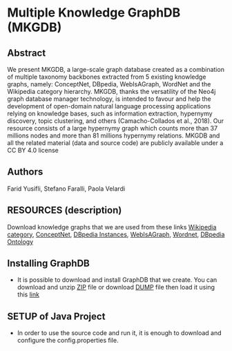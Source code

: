 # Multiple Knowledge GraphDB (MKGDB)

## Abstract
We present MKGDB, a large-scale graph database created as a combination of multiple taxonomy backbones extracted from 5 existing knowledge graphs, namely:  ConceptNet, DBpedia, WebIsAGraph, WordNet and the Wikipedia category hierarchy.  MKGDB, thanks the versatility of the Neo4j graph database manager technology, is intended to favour and help the development of open-domain natural language processing applications relying on knowledge bases, such as information extraction, hypernymy discovery, topic clustering, and others (Camacho-Collados et al., 2018). Our resource consists of a large hypernymy graph which counts more than 37 millions nodes and more than 81 millions hypernymy relations. MKGDB and all the related material (data and source code) are publicly available under a CC BY 4.0 license 

## Authors 
Farid Yusifli, Stefano Faralli, Paola Velardi

## RESOURCES (description)
Download knowledge graphs that we are used from these links
[Wikipedia category](http://downloads.dbpedia.org/3.9/en/skos_categories_en.nt.bz2), [ConceptNet](https://s3.amazonaws.com/conceptnet/downloads/2019/edges/conceptnet-assertions-5.7.0.csv.gz), [DBpedia Instances](http://downloads.dbpedia.org/3.9/en/instance_types_en.nt.bz2), [WebIsAGraph](https://drive.google.com/open?id=1iNe8BcUu5Ineu3IpmjQMn2e_f3MImOLI), [Wordnet](https://wordnet.princeton.edu/download/current-version), [DBpedia Ontology](https://drive.google.com/open?id=1XwVkT40DvutyvXgyhOmUUMaW1rUJVFVc) 
  
## Installing GraphDB 
   - It is possible to download and install GraphDB that we create. You can download and unzip [ZIP](https://drive.google.com/open?id=1aREGClCuh8HRlaYya_-6Yuu2Itap4YbS) file or download [DUMP](https://drive.google.com/open?id=1Ytvzb0S1SXy3HxlitdXAnuafHqkrbJXs) file then load it using this [link](https://neo4j.com/docs/operations-manual/current/tools/dump-load/) 
   
## SETUP of Java Project
  - In order to use the source code and run it, it is enough to download and configure the config.properties file.
